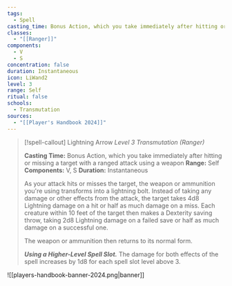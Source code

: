 ```yaml
---
tags:
  - Spell
casting_time: Bonus Action, which you take immediately after hitting or missing a target with a ranged attack using a weapon
classes:
  - "[[Ranger]]"
components:
  - V
  - S
concentration: false
duration: Instantaneous
icon: LiWand2
level: 3
range: Self
ritual: false
schools:
  - Transmutation
sources: 
  - "[[Player's Handbook 2024]]"
---
```

>[!spell-callout] Lightning Arrow
>_Level 3 Transmutation (Ranger)_
>
>**Casting Time:** Bonus Action, which you take immediately after hitting or missing a target with a ranged attack using a weapon
>**Range:** Self
>**Components:** V, S
>**Duration:** Instantaneous
>
>As your attack hits or misses the target, the weapon or ammunition you're using transforms into a lightning bolt. Instead of taking any damage or other effects from the attack, the target takes 4d8 Lightning damage on a hit or half as much damage on a miss. Each creature within 10 feet of the target then makes a Dexterity saving throw, taking 2d8 Lightning damage on a failed save or half as much damage on a successful one.
>
>The weapon or ammunition then returns to its normal form.
>
>**_Using a Higher-Level Spell Slot._** The damage for both effects of the spell increases by 1d8 for each spell slot level above 3.


![[players-handbook-banner-2024.png|banner]]
